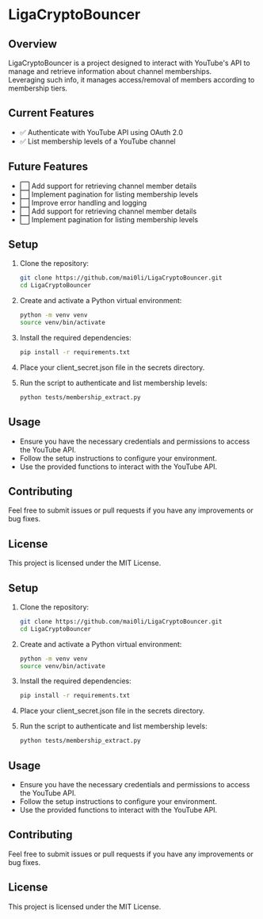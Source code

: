 # LigaCryptoBouncer

## Overview

LigaCryptoBouncer is a project designed to interact with YouTube's API to manage and retrieve information about channel memberships.  
Leveraging such info, it manages access/removal of members according to membership tiers.

## Current Features

- ✅ Authenticate with YouTube API using OAuth 2.0
- ✅ List membership levels of a YouTube channel

## Future Features

- ⬜ Add support for retrieving channel member details
- ⬜ Implement pagination for listing membership levels
- ⬜ Improve error handling and logging
- ⬜ Add support for retrieving channel member details
- ⬜ Implement pagination for listing membership levels

## Setup

1. Clone the repository:

   ```sh
   git clone https://github.com/mai0li/LigaCryptoBouncer.git
   cd LigaCryptoBouncer
   ```

2. Create and activate a Python virtual environment:

   ```sh
   python -m venv venv
   source venv/bin/activate
   ```

3. Install the required dependencies:

   ```sh
   pip install -r requirements.txt
   ```

4. Place your client_secret.json file in the secrets directory.

5. Run the script to authenticate and list membership levels:

   ```sh
   python tests/membership_extract.py
   ```

## Usage

- Ensure you have the necessary credentials and permissions to access the YouTube API.
- Follow the setup instructions to configure your environment.
- Use the provided functions to interact with the YouTube API.

## Contributing

Feel free to submit issues or pull requests if you have any improvements or bug fixes.

## License

This project is licensed under the MIT License.

## Setup

1. Clone the repository:

   ```sh
   git clone https://github.com/mai0li/LigaCryptoBouncer.git
   cd LigaCryptoBouncer
   ```

2. Create and activate a Python virtual environment:

   ```sh
   python -m venv venv
   source venv/bin/activate
   ```

3. Install the required dependencies:

   ```sh
   pip install -r requirements.txt
   ```

4. Place your client_secret.json file in the secrets directory.

5. Run the script to authenticate and list membership levels:

   ```sh
   python tests/membership_extract.py
   ```

## Usage

- Ensure you have the necessary credentials and permissions to access the YouTube API.
- Follow the setup instructions to configure your environment.
- Use the provided functions to interact with the YouTube API.

## Contributing

Feel free to submit issues or pull requests if you have any improvements or bug fixes.

## License

This project is licensed under the MIT License.
